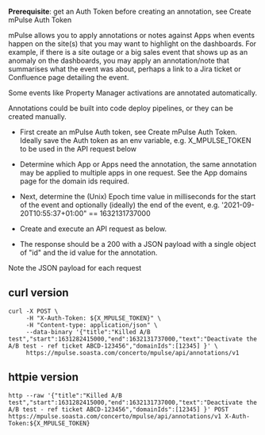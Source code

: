 **Prerequisite**: get an Auth Token before creating an annotation, see Create mPulse Auth Token


mPulse allows you to apply annotations or notes against Apps when events happen on the site(s) that you may want to highlight on the dashboards. For example, if there is a site outage or a big sales event that shows up as an anomaly on the dashboards, you may apply an annotation/note that summarises what the event was about, perhaps a link to a Jira ticket or Confluence page detailing the event.

Some events like Property Manager activations are annotated automatically.

Annotations could be built into code deploy pipelines, or they can be created manually.

- First create an mPulse Auth token, see Create mPulse Auth Token. Ideally save the Auth token as an env variable, e.g. X_MPULSE_TOKEN to be used in the API request below

- Determine which App or Apps need the annotation, the same annotation may be applied to multiple apps in one request. See the App domains page for the domain ids required.

- Next, determine the (Unix) Epoch time value in milliseconds for the start of the event and optionally (ideally) the end of the event, e.g. '2021-09-20T10:55:37+01:00" == 1632131737000

- Create and execute an API request as below.

- The response should be a 200 with a JSON payload with a single object of "id" and the id value for the annotation.

Note the JSON payload for each request

## curl version
```shell
curl -X POST \
     -H "X-Auth-Token: ${X_MPULSE_TOKEN}" \
     -H "Content-type: application/json" \
     --data-binary '{"title":"Killed A/B test","start":1631282415000,"end":1632131737000,"text":"Deactivate the A/B test - ref ticket ABCD-123456","domainIds":[12345] }' \
     https://mpulse.soasta.com/concerto/mpulse/api/annotations/v1
```     

## httpie version
```shell
http --raw '{"title":"Killed A/B test","start":1631282415000,"end":1632131737000,"text":"Deactivate the A/B test - ref ticket ABCD-123456","domainIds":[12345] }' POST https://mpulse.soasta.com/concerto/mpulse/api/annotations/v1 X-Auth-Token:${X_MPULSE_TOKEN}
```

